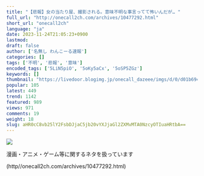 ```yaml
---
title: "【悲報】女の当たり屋、撮影される。意味不明な事言ってて怖いんだが… "
full_url: "http://onecall2ch.com/archives/10477292.html"
short_url: "onecall2ch"
language: "ja"
date: 2023-11-24T21:05:23+0900
lastmod: 
draft: false
author: ['名無し わんこーる速報']
categories: []
tags: ['不明', '悲報', '意味']
encoded_tags: ['5LiN5piO', '5oKy5aCx', '5oSP5ZGz']
keywords: []
thumbnail: "https://livedoor.blogimg.jp/onecall_dazeee/imgs/d/0/d01b694b-s.jpg"
popular: 105
latest: 449
trend: 1142
featured: 989
views: 971
comments: 19
weight: 18
slug: aHR0cC8vb25lY2FsbDJjaC5jb20vYXJjaGl2ZXMvMTA0NzcyOTIuaHRtbA==
---
```


![](https://livedoor.blogimg.jp/onecall_dazeee/imgs/d/0/d01b694b-s.jpg)

<div> <p id='blog-description'>漫画・アニメ・ゲーム等に関するネタを扱っています</p> </div> 

(http//onecall2ch.com/archives/10477292.html)
